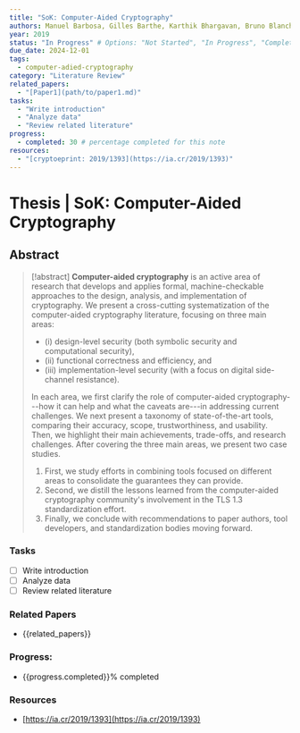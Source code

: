 ```yaml
---
title: "SoK: Computer-Aided Cryptography"
authors: Manuel Barbosa, Gilles Barthe, Karthik Bhargavan, Bruno Blanchet, Cas Cremers, Kevin Liao, Bryan Parno
year: 2019
status: "In Progress" # Options: "Not Started", "In Progress", "Completed"
due_date: 2024-12-01
tags: 
  - computer-adied-cryptography
category: "Literature Review"
related_papers: 
  - "[Paper1](path/to/paper1.md)"
tasks: 
  - "Write introduction"
  - "Analyze data"
  - "Review related literature"
progress: 
  - completed: 30 # percentage completed for this note
resources:
  - "[cryptoeprint: 2019/1393](https://ia.cr/2019/1393)"
---
```


# Thesis | SoK: Computer-Aided Cryptography

## Abstract
> [!abstract]
> **Computer-aided cryptography** is an active area of research that develops and applies formal, machine-checkable approaches to the design, analysis, and implementation of cryptography. We present a cross-cutting systematization of the computer-aided cryptography literature, focusing on three main areas: 
> 
> - (i) design-level security (both symbolic security and computational security), 
> - (ii) functional correctness and efficiency, and 
> - (iii) implementation-level security (with a focus on digital side-channel resistance). 
> 
> In each area, we first clarify the role of computer-aided cryptography---how it can help and what the caveats are---in addressing current challenges. We next present a taxonomy of state-of-the-art tools, comparing their accuracy, scope, trustworthiness, and usability. Then, we highlight their main achievements, trade-offs, and research challenges. After covering the three main areas, we present two case studies. 
> 	
> 1. First, we study efforts in combining tools focused on different areas to consolidate the guarantees they can provide. 
> 2. Second, we distill the lessons learned from the computer-aided cryptography community's involvement in the TLS 1.3 standardization effort. 
> 3. Finally, we conclude with recommendations to paper authors, tool developers, and standardization bodies moving forward.
### Tasks
- [ ] Write introduction
- [ ] Analyze data
- [ ] Review related literature

### Related Papers
- {{related_papers}}

### Progress: 
- {{progress.completed}}% completed

### Resources
- [https://ia.cr/2019/1393](https://ia.cr/2019/1393)
